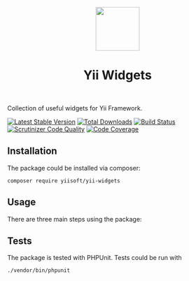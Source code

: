<p align="center">
    <a href="https://github.com/yiisoft/yii-widgets" target="_blank">
        <img src="https://github.com/yiisoft.png" height="100px">
    </a>
    <h1 align="center">Yii Widgets</h1>
    <br>
</p>

Collection of useful widgets for Yii Framework.

[![Latest Stable Version](https://poser.pugx.org/yiisoft/yii-widgets/v/stable.png)](https://packagist.org/packages/yiisoft/yii-widgets)
[![Total Downloads](https://poser.pugx.org/yiisoft/yii-widgets/downloads.png)](https://packagist.org/packages/yiisoft/yii-widgets)
[![Build Status](https://travis-ci.com/yiisoft/yii-widgets.svg?branch=master)](https://travis-ci.com/yiisoft/yii-widgets)
[![Scrutinizer Code Quality](https://scrutinizer-ci.com/g/yiisoft/yii-widgets/badges/quality-score.png?b=master)](https://scrutinizer-ci.com/g/yiisoft/yii-widgets/?branch=master)
[![Code Coverage](https://scrutinizer-ci.com/g/yiisoft/yii-widgets/badges/coverage.png?b=master)](https://scrutinizer-ci.com/g/yiisoft/yii-widgets/?branch=master)

## Installation

The package could be installed via composer:

```
composer require yiisoft/yii-widgets
```

## Usage

There are three main steps using the package:

## Tests

The package is tested with PHPUnit. Tests could be run with

```
./vendor/bin/phpunit
```

